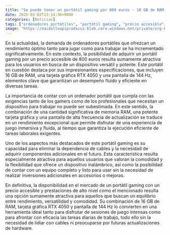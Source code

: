 ```yaml
---
title: "Se puede tener un portátil gaming por 800 euros - 16 GB de RAM, RTX 4050 y pantalla de 144 Hz"
date: 2025-03-02T13:14:36+0000
categories: [Noticias]
tags: ["ordenadores portátiles", "portátil gaming", "precio accesible", "tarjeta gráfica", "pantalla de alta frecuencia", "rendimiento excepcional", "memoria RAM."]
image: "https://oaidalleapiprodscus.blob.core.windows.net/private/org-HKmKxpuNw3Y88lm4EBrIPq0n/user-ZwiCXOggLL8ZNNKE2g7rXFmV/img-kNHOJJxVJwLyj9zm7Fk5kgLE.png?st=2025-03-02T12%3A14%3A36Z&se=2025-03-02T14%3A14%3A36Z&sp=r&sv=2024-08-04&sr=b&rscd=inline&rsct=image/png&skoid=d505667d-d6c1-4a0a-bac7-5c84a87759f8&sktid=a48cca56-e6da-484e-a814-9c849652bcb3&skt=2025-03-01T14%3A58%3A51Z&ske=2025-03-02T14%3A58%3A51Z&sks=b&skv=2024-08-04&sig=2A/wRyYEJD6REzyj2RZ9f06er75pZ3kaKM6wyvO/b2M%3D"
---
```


En la actualidad, la demanda de ordenadores portátiles que ofrezcan un rendimiento óptimo tanto para jugar como para trabajar se ha incrementado significativamente. En este contexto, la posibilidad de adquirir un portátil gaming por un precio accesible de 800 euros resulta sumamente atractiva para los usuarios en busca de un dispositivo versátil y potente. Este portátil en cuestión destaca por sus impresionantes especificaciones, que incluyen 16 GB de RAM, una tarjeta gráfica RTX 4050 y una pantalla de 144 Hz, elementos clave que garantizan un desempeño fluido y eficiente en diversas tareas.

La importancia de contar con un ordenador portátil que cumpla con las exigencias tanto de los gamers como de los profesionales que necesitan un dispositivo para trabajar no puede ser subestimada. En este sentido, la combinación de una cantidad significativa de memoria RAM, una potente tarjeta gráfica y una pantalla de alta frecuencia de actualización se traduce en un rendimiento excepcional que permite disfrutar de una experiencia de juego inmersiva y fluida, al tiempo que garantiza la ejecución eficiente de tareas laborales exigentes.

Uno de los aspectos más destacados de este portátil gaming es su capacidad para eliminar la dependencia de cables y la necesidad de adquirir componentes adicionales en el futuro. Esta característica resulta especialmente atractiva para aquellos usuarios que valoran la comodidad y la flexibilidad que ofrece un dispositivo inalámbrico, así como la posibilidad de contar con un equipo completo y listo para usar sin la necesidad de realizar inversiones adicionales en accesorios o mejoras.

En definitiva, la disponibilidad en el mercado de un portátil gaming con un precio accesible y prestaciones de alto nivel como el mencionado resulta una opción sumamente atractiva para aquellos que buscan un equilibrio entre rendimiento, versatilidad y comodidad. Su combinación de 16 GB de RAM, tarjeta gráfica RTX 4050 y pantalla de 144 Hz lo convierten en una herramienta ideal tanto para disfrutar de sesiones de juego intensas como para afrontar con eficacia las tareas diarias de trabajo, todo ello sin la necesidad de lidiar con cables ni preocuparse por futuras actualizaciones de hardware.
    